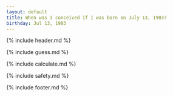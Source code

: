 ```yaml
---
layout: default
title: When was I conceived if I was born on July 13, 1903?
birthday: Jul 13, 1903
---
```


{% include header.md %}

{% include guess.md %}

{% include calculate.md %}

{% include safety.md %}

{% include footer.md %}



